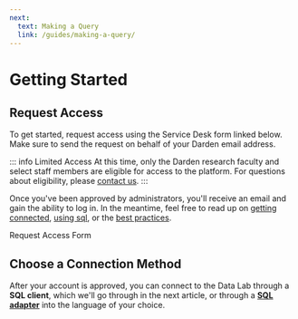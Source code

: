 ```yaml
---
next:
  text: Making a Query
  link: /guides/making-a-query/
---
```


<script setup>
import ActionButton from '../../.vitepress/theme/components/ActionButton.vue'
import CenterLevel from '../../.vitepress/theme/components/CenterLevel.vue'
</script>

# Getting Started

## Request Access

To get started, request access using the Service Desk form linked below. Make sure to send the request on behalf of your Darden email address. 

::: info Limited Access
At this time, only the Darden research faculty and select staff members are eligible for access to the platform. For questions about eligibility, please [contact us](/contact).
:::

Once you've been approved by administrators, you'll receive an email and gain the ability to log in. In the meantime, feel free to read up on [getting connected](/#), [using sql](/$), or the [best practices](/#). 

<CenterLevel>
  <ActionButton href='https://servicedesk.darden.virginia.edu/support/catalog/items/90'>Request Access Form</ActionButton>
</CenterLevel>


## Choose a Connection Method
After your account is approved, you can connect to the Data Lab through a **SQL client**, which we'll go through in the next article, or through a [**SQL adapter**](/#) into the language of your choice. 